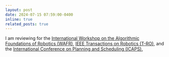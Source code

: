```yaml
---
layout: post
date: 2024-07-15 07:59:00-0400
inline: true
related_posts: true
---
```


I am reviewing for the [International Workshop on the Algorithmic Foundations of Robotics (WAFR)](https://www.algorithmic-robotics.org/), [IEEE Transactions on Robotics (T-RO)](https://www.ieee-ras.org/publications/t-ro), and the [International Conference on Planning and Scheduling (ICAPS).](https://icaps25.icaps-conference.org/)
